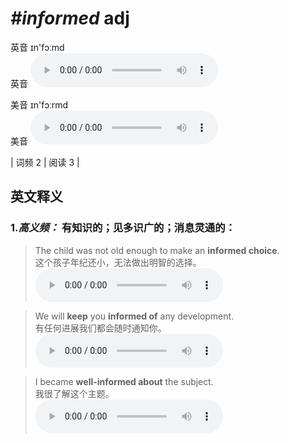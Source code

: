 # ***\#informed*** adj
英音 ɪn'fɔːmd  
英音
<audio src="./media/informed-B.aac" controls="controls"></audio>

美音 ɪn'fɔːrmd  
美音
<audio src="./media/informed.aac" controls="controls"></audio>



| 词频 2 | 阅读 3 |  

英文释义
---
### 1.*高义频：* **有知识的；见多识广的；消息灵通的：**  

 > The child was not old enough to make an **informed choice**.  
 > 这个孩子年纪还小，无法做出明智的选择。    
<audio src="./media/informed-517_AAC.aac" controls="controls"></audio>

 > We will **keep** you **informed of** any development.  
 > 有任何进展我们都会随时通知你。    
<audio src="./media/informed-517-1_AAC.aac" controls="controls"></audio>

 > I became **well-informed about** the subject.  
 > 我很了解这个主题。    
<audio src="./media/informed-1.aac" controls="controls"></audio>


